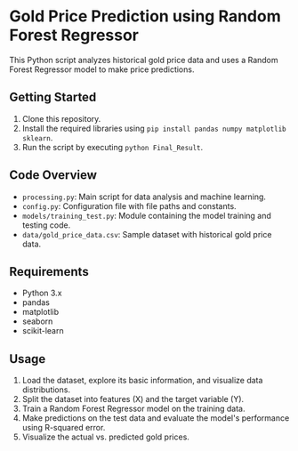 # Gold Price Prediction using Random Forest Regressor

This Python script analyzes historical gold price data and uses a Random Forest Regressor model to make price predictions.

## Getting Started

1. Clone this repository.
2. Install the required libraries using `pip install pandas numpy matplotlib sklearn`.
3. Run the script by executing `python Final_Result`.

## Code Overview

- `processing.py`: Main script for data analysis and machine learning.
- `config.py`: Configuration file with file paths and constants.
- `models/training_test.py`: Module containing the model training and testing code.
- `data/gold_price_data.csv`: Sample dataset with historical gold price data.

## Requirements

- Python 3.x
- pandas
- matplotlib
- seaborn
- scikit-learn

## Usage

1. Load the dataset, explore its basic information, and visualize data distributions.
2. Split the dataset into features (X) and the target variable (Y).
3. Train a Random Forest Regressor model on the training data.
4. Make predictions on the test data and evaluate the model's performance using R-squared error.
5. Visualize the actual vs. predicted gold prices.

